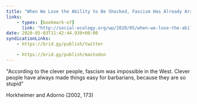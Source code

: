 ```yaml
---
title: "When We Lose the Ability to Be Shocked, Fascism Has Already Arrived | Institute for Social Ecology"
links:
    - types: [bookmark-of]
      link: "http://social-ecology.org/wp/2020/05/when-we-lose-the-ability-to-be-shocked-fascism-has-already-arrived/"
date: 2020-05-03T11:42:44.938+00:00
syndicationLinks:
    - https://brid.gy/publish/twitter

    - https://brid.gy/publish/mastodon
---
```


"According to the clever people, fascism was impossible in the West. Clever people have always made things easy for barbarians, because they are so stupid”

Horkheimer and Adorno (2002, 173)
